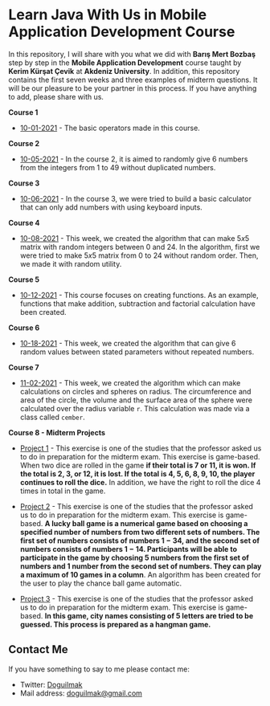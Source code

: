 

# Learn Java With Us in Mobile Application Development Course

In this repository, I will share with you what we did with **Barış Mert Bozbaş** step by step in the **Mobile Application Development** course taught by **Kerim Kürşat Çevik** at **Akdeniz University**. In addition, this repository contains the first seven weeks and three examples of midterm questions. It will be our pleasure to be your partner in this process. If you have anything to add, please share with us.

**Course 1**
 - [10-01-2021](https://github.com/doguilmak/Learn-Java-in-Mobile-Application-Development-Course/tree/main/10-01-2021) - The basic operators made in this course.

**Course 2**
 - [10-05-2021](https://github.com/doguilmak/Learn-Java-in-Mobile-Application-Development-Course/tree/main/10-05-2021) - In the course 2, it is aimed to randomly give $6$ numbers from the integers from $1$ to $49$ without duplicated numbers.

**Course 3**
 - [10-06-2021](https://github.com/doguilmak/Learn-Java-in-Mobile-Application-Development-Course/tree/main/10-06-2021) - In the course 3, we were tried to build a basic calculator that can only add numbers with using keyboard inputs.

**Course 4**
 - [10-08-2021](https://github.com/doguilmak/Learn-Java-in-Mobile-Application-Development-Course/tree/main/10-08-2021) - This week, we created the algorithm that can make $5x5$ matrix with random integers between $0$ and $24$. In the algorithm, first we were tried to make $5x5$ matrix from $0$ to $24$ without random order. Then, we made it with random utility.

**Course 5**
 - [10-12-2021](https://github.com/doguilmak/Learn-Java-in-Mobile-Application-Development-Course/tree/main/10-12-2021) - This course focuses on creating functions. As an example, functions that make addition, subtraction and factorial calculation have been created.

**Course 6**
 - [10-18-2021](https://github.com/doguilmak/Learn-Java-in-Mobile-Application-Development-Course/tree/main/10-18-2021) - This week, we created the algorithm that can give $6$ random values between stated parameters without repeated numbers.

**Course 7**
 - [11-02-2021](https://github.com/doguilmak/Learn-Java-in-Mobile-Application-Development-Course/tree/main/11-02-2021) - This week, we created the algorithm which can make calculations on circles and spheres on radius. The circumference and area of the circle, the volume and the surface area of the sphere were calculated over the radius variable `r`. This calculation was made via a class called `cember`.

**Course 8 - Midterm Projects**
 - [Project 1](https://github.com/doguilmak/Learn-Java-in-Mobile-Application-Development-Course/tree/main/Midterm-Projects/project_1) - This exercise is one of the studies that the professor asked us to do in preparation for the midterm exam. This exercise is game-based. When two dice are rolled in the game **if their total is $7$ or $11$, it is won. If the total is $2$, $3$, or $12$, it is lost. If the total is $4$, $5$, $6$, $8$, $9$, $10$, the player continues to roll the dice.** In addition, we have the right to roll the dice $4$ times in total in the game.

 - [Project 2](https://github.com/doguilmak/Learn-Java-in-Mobile-Application-Development-Course/tree/main/Midterm-Projects/project_2) - This exercise is one of the studies that the professor asked us to do in preparation for the midterm exam. This exercise is game-based. **A lucky ball game is a numerical game based on choosing a specified number of numbers from two different sets of numbers. The first set of numbers consists of numbers $1-34$, and the second set of numbers consists of numbers $1-14$. Participants will be able to participate in the game by choosing $5$ numbers from the first set of numbers and $1$ number from the second set of numbers. They can play a maximum of $10$ games in a column**. An algorithm has been created for the user to play the chance ball game automatic.

 - [Project 3](https://github.com/doguilmak/Learn-Java-in-Mobile-Application-Development-Course/tree/main/Midterm-Projects/project_3) - This exercise is one of the studies that the professor asked us to do in preparation for the midterm exam. This exercise is game-based. **In this game, city names consisting of $5$ letters are tried to be guessed. This process is prepared as a hangman game.**
## Contact Me

If you have something to say to me please contact me: 

 - Twitter: [Doguilmak](https://twitter.com/Doguilmak) 
 - Mail address: doguilmak@gmail.com
